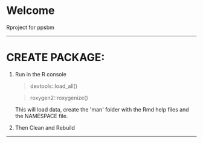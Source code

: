 Welcome
========

Rproject for ppsbm

-------------------------------------------------------


CREATE PACKAGE:
==================

1. Run in the R console

    > devtools::load_all()
     
    > roxygen2::roxygenize()

    This will load data, create the 'man' folder with the Rmd help files and the NAMESPACE file.
2. Then Clean and Rebuild 

-------------------------------------------------------


